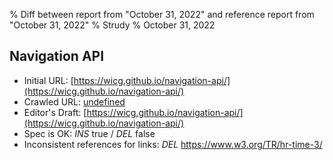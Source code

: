 % Diff between report from "October 31, 2022" and reference report from "October 31, 2022"
% Strudy
% October 31, 2022

## Navigation API

- Initial URL: [https://wicg.github.io/navigation-api/](https://wicg.github.io/navigation-api/)
- Crawled URL: [undefined](undefined)
- Editor's Draft: [https://wicg.github.io/navigation-api/](https://wicg.github.io/navigation-api/)
- Spec is OK: *INS* true / *DEL* false
- Inconsistent references for links: *DEL* https://www.w3.org/TR/hr-time-3/



